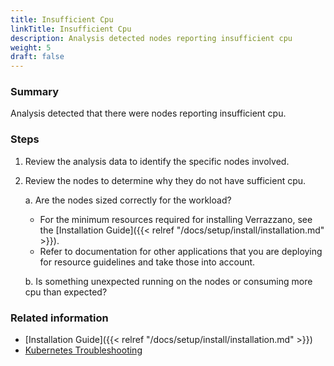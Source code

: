 ```yaml
---
title: Insufficient Cpu
linkTitle: Insufficient Cpu
description: Analysis detected nodes reporting insufficient cpu
weight: 5
draft: false
---
```


### Summary
Analysis detected that there were nodes reporting insufficient cpu.

### Steps
1. Review the analysis data to identify the specific nodes involved.
2. Review the nodes to determine why they do not have sufficient cpu.

   a. Are the nodes sized correctly for the workload?

      - For the minimum resources required for installing Verrazzano, see the [Installation Guide]({{< relref "/docs/setup/install/installation.md" >}}).
      - Refer to documentation for other applications that you are deploying for resource guidelines and take those into account.

   b. Is something unexpected running on the nodes or consuming more cpu than expected?

### Related information
* [Installation Guide]({{< relref "/docs/setup/install/installation.md" >}})
* [Kubernetes Troubleshooting](https://kubernetes.io/docs/tasks/debug/)
